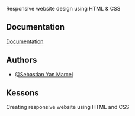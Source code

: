 Responsive website design using HTML & CSS
## Documentation

[Documentation](https://649cacf165d41c06571dcd5e--zippy-custard-cbfd5f.netlify.app/)



## Authors

- [@Sebastian Yan Marcel](https://github.com/Sebastian-ux-glitch/Sebastian-ux-glitch)


## Kessons

Creating responsive website using HTML and CSS


